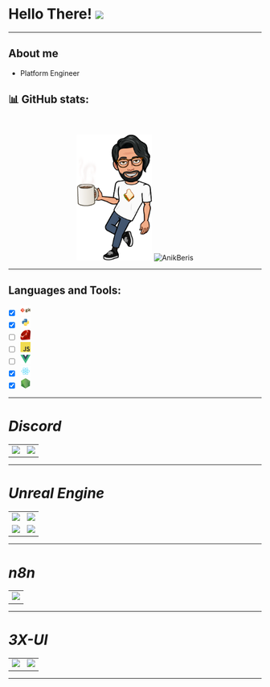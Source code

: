# Hello There! <img src="https://media.giphy.com/media/hvRJCLFzcasrR4ia7z/giphy.gif" width="25px">

---

## About me

* Platform Engineer

## 📊 <b>GitHub stats</b>:
<br>
<p align = "center">
    <img src="https://github.com/AnikBeris/AnikBeris/blob/main/media/WRTs.png" height="250" />
    <img src="https://github-readme-stats.vercel.app/api?username=AnikBeris&show_icons=true&count_private=true&hide_border=true&line_height=25" alt="AnikBeris">

</p>


---

## Languages and Tools:
<!-- TODO-IST:START -->
* [x] <code><img height="20" src="https://raw.githubusercontent.com/github/explore/80688e429a7d4ef2fca1e82350fe8e3517d3494d/topics/git/git.png"></code>
* [x] <code><img height="20" src="https://raw.githubusercontent.com/github/explore/80688e429a7d4ef2fca1e82350fe8e3517d3494d/topics/python/python.png"></code>
* [ ] <code><img height="20" src="https://raw.githubusercontent.com/github/explore/80688e429a7d4ef2fca1e82350fe8e3517d3494d/topics/ruby/ruby.png"></code>
* [ ] <code><img height="20" src="https://raw.githubusercontent.com/github/explore/80688e429a7d4ef2fca1e82350fe8e3517d3494d/topics/javascript/javascript.png"></code>
* [ ] <code><img height="20" src="https://raw.githubusercontent.com/github/explore/80688e429a7d4ef2fca1e82350fe8e3517d3494d/topics/vue/vue.png"></code>
* [x] <code><img height="20" src="https://raw.githubusercontent.com/github/explore/80688e429a7d4ef2fca1e82350fe8e3517d3494d/topics/react/react.png"></code>
* [x] <code><img height="20" src="https://raw.githubusercontent.com/github/explore/80688e429a7d4ef2fca1e82350fe8e3517d3494d/topics/nodejs/nodejs.png"></code>
<!-- TODO-IST:END -->

---
# ***Discord***

<table>
  <tr>
    <td>
      <a href="https://github.com/AnikBeris/Auto-Role-Channel-Bot-Discord">
        <img src="https://github-readme-stats.vercel.app/api/pin/?username=AnikBeris&repo=Auto-Role-Channel-Bot-Discord&theme=tokyonight" />
      </a>
    </td>
    <td>
      <a href="https://github.com/AnikBeris/Auto-Discord-Cleaner">
        <img src="https://github-readme-stats.vercel.app/api/pin/?username=AnikBeris&repo=Auto-Discord-Cleaner&theme=tokyonight" />
      </a>
    </td>
  </tr>

</table>

---
# ***Unreal Engine***

<table>
  <tr>
    <td>
      <a href="https://github.com/AnikBeris/automatic-calculation-of-HLOD-Unreal-Engine">
        <img src="https://github-readme-stats.vercel.app/api/pin/?username=AnikBeris&repo=automatic-calculation-of-HLOD-Unreal-Engine&theme=tokyonight" />
      </a>
    </td>
    <td>
      <a href="https://github.com/AnikBeris/Landscape-Unreal-Engine">
        <img src="https://github-readme-stats.vercel.app/api/pin/?username=AnikBeris&repo=Landscape-Unreal-Engine&theme=tokyonight" />
      </a>
    </td>
  </tr>
    
  <tr>
    <td>
      <a href="https://github.com/AnikBeris/CI-CD-Unreal-Engine-5">
        <img src="https://github-readme-stats.vercel.app/api/pin/?username=AnikBeris&repo=CI-CD-Unreal-Engine-5&theme=tokyonight" />
      </a>
    </td>
    <td>
      <a href="https://github.com/AnikBeris/Unreal-Engine-Docker-Pixel-Streaming">
        <img src="https://github-readme-stats.vercel.app/api/pin/?username=AnikBeris&repo=Unreal-Engine-Docker-Pixel-Streaming&theme=tokyonight" />
      </a>
    </td>
  </tr>
    
</table>

---
# ***n8n***

<table>
  <tr>
    <td>
      <a href="https://github.com/AnikBeris/n8n-docker">
        <img src="https://github-readme-stats.vercel.app/api/pin/?username=AnikBeris&repo=n8n-docker&theme=tokyonight" />
      </a>
    </td>
  </tr>

</table>
  
---
# ***3X-UI***

<table>
  <tr>
    <td>
      <a href="https://github.com/AnikBeris/limitation-in-the-CPU-RAM-3X-UI/tree/main">
        <img src="https://github-readme-stats.vercel.app/api/pin/?username=AnikBeris&repo=limitation-in-the-CPU-RAM-3X-UI&theme=tokyonight" />
      </a>
    </td>
    <td>
      <a href="https://github.com/AnikBeris/self-signed-certificate">
        <img src="https://github-readme-stats.vercel.app/api/pin/?username=AnikBeris&repo=self-signed-certificate&theme=tokyonight" />
      </a>
    </td>
  </tr>
</table>

---
